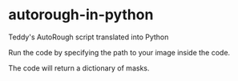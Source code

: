 # autorough-in-python
Teddy's AutoRough script translated into Python

Run the code by specifying the path to your image inside the code.

The code will return a dictionary of masks.
